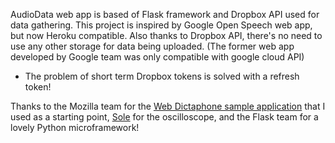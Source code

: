 AudioData web app is based of Flask framework and Dropbox API used for data gathering.
This project is inspired by Google Open Speech web app, but now Heroku compatible. Also thanks to Dropbox API, there's no need to use any other storage for data being uploaded. (The former web app developed by Google team was only compatible with google cloud API)
+ The problem of short term Dropbox tokens is solved with a refresh token!



Thanks to the Mozilla team for the [Web Dictaphone sample application](https://developer.mozilla.org/en-US/docs/Web/API/MediaStream_Recording_API/Using_the_MediaStream_Recording_API#A_sample_application_Web_Dictaphone)
that I used as a starting point, [Sole](https://soledadpenades.com/) for the
oscilloscope, and the Flask team for a lovely Python microframework!

